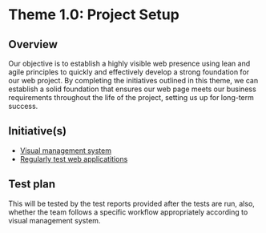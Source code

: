 # Theme 1.0: Project Setup
## Overview
Our objective is to establish a highly visible web presence using lean and agile principles to quickly and effectively
develop a strong foundation for our web project. By completing the initiatives outlined in this theme, we can establish a
solid foundation that ensures our web page meets our business requirements throughout the life of the project, setting
us up for long-term success.
## Initiative(s)

* [Visual management system](https://github.com/samaraaugust/mywebclass-agile-docs/blob/main/documentation/theme_1/initiatives/initiatives_1/initiative_visual.md)
* [Regularly test web applicatitions](https://github.com/samaraaugust/mywebclass-agile-docs/blob/main/documentation/theme_1/initiatives/initiatives_2/initiative_test.md)

## Test plan
This will be tested by the test reports provided after the tests are run, also, whether the team follows a specific workflow appropriately according to visual management system.
